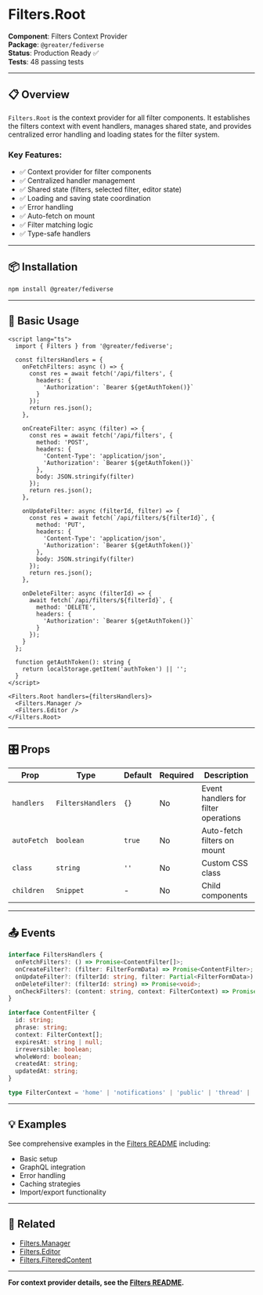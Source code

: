 # Filters.Root

**Component**: Filters Context Provider  
**Package**: `@greater/fediverse`  
**Status**: Production Ready ✅  
**Tests**: 48 passing tests

---

## 📋 Overview

`Filters.Root` is the context provider for all filter components. It establishes the filters context with event handlers, manages shared state, and provides centralized error handling and loading states for the filter system.

### **Key Features**:
- ✅ Context provider for filter components
- ✅ Centralized handler management
- ✅ Shared state (filters, selected filter, editor state)
- ✅ Loading and saving state coordination
- ✅ Error handling
- ✅ Auto-fetch on mount
- ✅ Filter matching logic
- ✅ Type-safe handlers

---

## 📦 Installation

```bash
npm install @greater/fediverse
```

---

## 🚀 Basic Usage

```svelte
<script lang="ts">
  import { Filters } from '@greater/fediverse';
  
  const filtersHandlers = {
    onFetchFilters: async () => {
      const res = await fetch('/api/filters', {
        headers: {
          'Authorization': `Bearer ${getAuthToken()}`
        }
      });
      return res.json();
    },
    
    onCreateFilter: async (filter) => {
      const res = await fetch('/api/filters', {
        method: 'POST',
        headers: {
          'Content-Type': 'application/json',
          'Authorization': `Bearer ${getAuthToken()}`
        },
        body: JSON.stringify(filter)
      });
      return res.json();
    },
    
    onUpdateFilter: async (filterId, filter) => {
      const res = await fetch(`/api/filters/${filterId}`, {
        method: 'PUT',
        headers: {
          'Content-Type': 'application/json',
          'Authorization': `Bearer ${getAuthToken()}`
        },
        body: JSON.stringify(filter)
      });
      return res.json();
    },
    
    onDeleteFilter: async (filterId) => {
      await fetch(`/api/filters/${filterId}`, {
        method: 'DELETE',
        headers: {
          'Authorization': `Bearer ${getAuthToken()}`
        }
      });
    }
  };
  
  function getAuthToken(): string {
    return localStorage.getItem('authToken') || '';
  }
</script>

<Filters.Root handlers={filtersHandlers}>
  <Filters.Manager />
  <Filters.Editor />
</Filters.Root>
```

---

## 🎛️ Props

| Prop | Type | Default | Required | Description |
|------|------|---------|----------|-------------|
| `handlers` | `FiltersHandlers` | `{}` | No | Event handlers for filter operations |
| `autoFetch` | `boolean` | `true` | No | Auto-fetch filters on mount |
| `class` | `string` | `''` | No | Custom CSS class |
| `children` | `Snippet` | - | No | Child components |

---

## 📤 Events

```typescript
interface FiltersHandlers {
  onFetchFilters?: () => Promise<ContentFilter[]>;
  onCreateFilter?: (filter: FilterFormData) => Promise<ContentFilter>;
  onUpdateFilter?: (filterId: string, filter: Partial<FilterFormData>) => Promise<ContentFilter>;
  onDeleteFilter?: (filterId: string) => Promise<void>;
  onCheckFilters?: (content: string, context: FilterContext) => Promise<ContentFilter[]>;
}

interface ContentFilter {
  id: string;
  phrase: string;
  context: FilterContext[];
  expiresAt: string | null;
  irreversible: boolean;
  wholeWord: boolean;
  createdAt: string;
  updatedAt: string;
}

type FilterContext = 'home' | 'notifications' | 'public' | 'thread' | 'account';
```

---

## 💡 Examples

See comprehensive examples in the [Filters README](./README.md) including:
- Basic setup
- GraphQL integration
- Error handling
- Caching strategies
- Import/export functionality

---

## 🔗 Related

- [Filters.Manager](./Manager.md)
- [Filters.Editor](./Editor.md)
- [Filters.FilteredContent](./FilteredContent.md)

---

**For context provider details, see the [Filters README](./README.md).**

